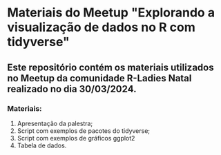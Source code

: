 # Materiais do Meetup "Explorando a visualização de dados no R com tidyverse"

## Este repositório contém os materiais utilizados no Meetup da comunidade R-Ladies Natal realizado no dia 30/03/2024.

### Materiais:
1. Apresentação da palestra;
2. Script com exemplos de pacotes do tidyverse;
3. Script com exemplos de gráficos ggplot2
4. Tabela de dados.
